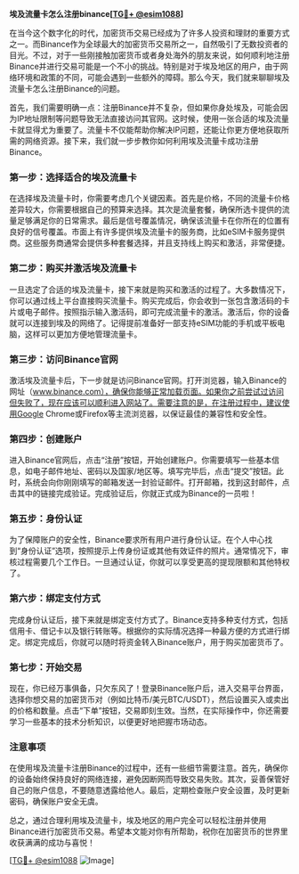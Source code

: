 **埃及流量卡怎么注册binance[[TG💪+ @esim1088](https://t.me/s/esim1088)]**

在当今这个数字化的时代，加密货币交易已经成为了许多人投资和理财的重要方式之一。而Binance作为全球最大的加密货币交易所之一，自然吸引了无数投资者的目光。不过，对于一些刚接触加密货币或者身处海外的朋友来说，如何顺利地注册Binance并进行交易可能是一个不小的挑战。特别是对于埃及地区的用户，由于网络环境和政策的不同，可能会遇到一些额外的障碍。那么今天，我们就来聊聊埃及流量卡怎么注册Binance的问题。

首先，我们需要明确一点：注册Binance并不复杂，但如果你身处埃及，可能会因为IP地址限制等问题导致无法直接访问其官网。这时候，使用一张合适的埃及流量卡就显得尤为重要了。流量卡不仅能帮助你解决IP问题，还能让你更方便地获取所需的网络资源。接下来，我们就一步步教你如何利用埃及流量卡成功注册Binance。

### 第一步：选择适合的埃及流量卡

在选择埃及流量卡时，你需要考虑几个关键因素。首先是价格，不同的流量卡价格差异较大，你需要根据自己的预算来选择。其次是流量套餐，确保所选卡提供的流量足够满足你的日常需求。最后是信号覆盖情况，确保该流量卡在你所在的位置有良好的信号覆盖。市面上有许多提供埃及流量卡的服务商，比如eSIM卡服务提供商。这些服务商通常会提供多种套餐选择，并且支持线上购买和激活，非常便捷。

### 第二步：购买并激活埃及流量卡

一旦选定了合适的埃及流量卡，接下来就是购买和激活的过程了。大多数情况下，你可以通过线上平台直接购买流量卡。购买完成后，你会收到一张包含激活码的卡片或电子邮件。按照指示输入激活码，即可完成流量卡的激活。激活后，你的设备就可以连接到埃及的网络了。记得提前准备好一部支持eSIM功能的手机或平板电脑，这样可以更加方便地管理流量卡。

### 第三步：访问Binance官网

激活埃及流量卡后，下一步就是访问Binance官网。打开浏览器，输入Binance的网址（www.binance.com），确保你能够正常加载页面。如果你之前尝试过访问但失败了，现在应该可以顺利进入网站了。需要注意的是，在注册过程中，建议使用Google Chrome或Firefox等主流浏览器，以保证最佳的兼容性和安全性。

### 第四步：创建账户

进入Binance官网后，点击“注册”按钮，开始创建账户。你需要填写一些基本信息，如电子邮件地址、密码以及国家/地区等。填写完毕后，点击“提交”按钮。此时，系统会向你刚刚填写的邮箱发送一封验证邮件。打开邮箱，找到这封邮件，点击其中的链接完成验证。完成验证后，你就正式成为Binance的一员啦！

### 第五步：身份认证

为了保障账户的安全性，Binance要求所有用户进行身份认证。在个人中心找到“身份认证”选项，按照提示上传身份证或其他有效证件的照片。通常情况下，审核过程需要几个工作日。一旦通过认证，你就可以享受更高的提现限额和其他特权了。

### 第六步：绑定支付方式

完成身份认证后，接下来就是绑定支付方式了。Binance支持多种支付方式，包括信用卡、借记卡以及银行转账等。根据你的实际情况选择一种最方便的方式进行绑定。绑定完成后，你就可以随时将资金转入Binance账户，用于购买加密货币了。

### 第七步：开始交易

现在，你已经万事俱备，只欠东风了！登录Binance账户后，进入交易平台界面，选择你想交易的加密货币对（例如比特币/美元BTC/USDT），然后设置买入或卖出的价格和数量。点击“下单”按钮，交易即刻生效。当然，在实际操作中，你还需要学习一些基本的技术分析知识，以便更好地把握市场动态。

### 注意事项

在使用埃及流量卡注册Binance的过程中，还有一些细节需要注意。首先，确保你的设备始终保持良好的网络连接，避免因断网而导致交易失败。其次，妥善保管好自己的账户信息，不要随意透露给他人。最后，定期检查账户安全设置，及时更新密码，确保账户安全无虞。

总之，通过合理利用埃及流量卡，埃及地区的用户完全可以轻松注册并使用Binance进行加密货币交易。希望本文能对你有所帮助，祝你在加密货币的世界里收获满满的成功与喜悦！

[[TG💪+ @esim1088](https://t.me/s/esim1088) ![Image](https://i.postimg.cc/4NQfJmqS/Snipaste-2025-05-13-00-14-12.png)]
